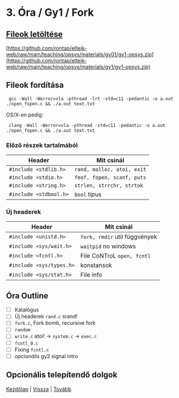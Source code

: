 # 3. Óra / Gy1 / Fork

## [Fileok letöltése](https://github.com/rontap/elteik-web/raw/main/teaching/opsys/materials/gy1/gy1.zip)

[https://github.com/rontap/elteik-web/raw/main/teaching/opsys/materials/gy01/gy1-opsys.zip](https://github.com/rontap/elteik-web/raw/main/teaching/opsys/materials/gy1/gy1-opsys.zip)

## Fileok fordítása

```shell
 gcc -Wall -Werror=vla -pthread -lrt -std=c11 -pedantic -o a.out ./open_fopen.c && ./a.out text.txt
```

OS/X-en pedig:

```shell
 clang -Wall -Werror=vla -pthread -std=c11 -pedantic -o a.out ./open_fopen.c && ./a.out text.txt
```

### Előző részek tartalmából

| Header                 | Mit csinál                 |
|------------------------|----------------------------|
| `#include <stdlib.h>`  | `rand, malloc, atoi, exit` |
| `#include <stdio.h>`   | `feof, fopen, scanf, puts` |
| `#include <string.h>`  | `strlen, strrchr, strtok`  |
| `#include <stdbool.h>` | `bool` típus               |

### Új headerek

| Header                   | Mit csinál                    |
|--------------------------|-------------------------------|
| `#include <unistd.h>`    | `fork, rmdir` util függvények |
| `#include <sys/wait.h>`  | `waitpid`  no windows         |
| `#include <fcntl.h>`     | File CoNTroL `open, fcntl`    |
| `#include <sys/types.h>` | konstansok                    |
| `#include <sys/stat.h>`  | File info                     |

## Óra Outline


- [ ] Katalógus
- [ ] Új headerek `rand.c` srand!
- [ ] `fork.c`, Fork bomb, recursive fork
- [ ] `random`
- [ ] `write.c` atoi! -> `system.c` -> `exec.c`
- [ ] `fcntl_0.c`
- [ ] Fixing `fcntl.c`
- [ ] _opcionális_ gy2 signal intro 

## Opcionális telepítendő dolgok

[Kezdőlap](index.md)
|
[Vissza](gy0.md)
|
[Tovább](gy2.md)
